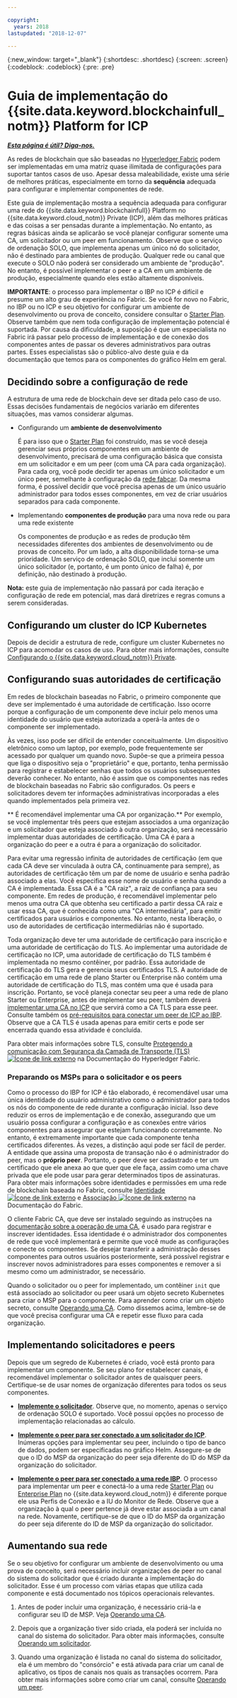```yaml
---

copyright:
  years: 2018
lastupdated: "2018-12-07"

---
```


{:new_window: target="_blank"}
{:shortdesc: .shortdesc}
{:screen: .screen}
{:codeblock: .codeblock}
{:pre: .pre}

# Guia de implementação do {{site.data.keyword.blockchainfull_notm}} Platform for ICP

***[Esta página é útil? Diga-nos.](https://www.surveygizmo.com/s3/4501493/IBM-Blockchain-Documentation)***

As redes de blockchain que são baseadas no [Hyperledger Fabric](https://hyperledger-fabric.readthedocs.io/en/release-1.2/) podem ser implementadas em uma matriz quase ilimitada de configurações para suportar tantos casos de uso. Apesar dessa maleabilidade, existe uma série de melhores práticas, especialmente em torno da **sequência** adequada para configurar e implementar componentes de rede.

Este guia de implementação mostra a sequência adequada para configurar uma rede do {{site.data.keyword.blockchainfull}} Platform no {{site.data.keyword.cloud_notm}} Private (ICP), além das melhores práticas e das coisas a ser pensadas durante a implementação. No entanto, as regras básicas ainda se aplicarão se você planejar configurar somente uma CA, um solicitador ou um peer em funcionamento. Observe que o serviço de ordenação SOLO, que implementa apenas um único nó do solicitador, não é destinado para ambientes de produção. Qualquer rede ou canal que execute o SOLO não poderá ser considerado um ambiente de "produção". No entanto, é possível implementar o peer e a CA em um ambiente de produção, especialmente quando eles estão altamente disponíveis.

**IMPORTANTE**: o processo para implementar o IBP no ICP é difícil e presume um alto grau de experiência no Fabric. Se você for novo no Fabric, no IBP ou no ICP e seu objetivo for configurar um ambiente de desenvolvimento ou prova de conceito, considere consultar o [Starter Plan](starter_plan.html). Observe também que nem toda configuração de implementação potencial é suportada. Por causa da dificuldade, a suposição é que um especialista no Fabric irá passar pelo processo de implementação e de conexão dos componentes antes de passar os deveres administrativos para outras partes. Esses especialistas são o público-alvo deste guia e da documentação que temos para os componentes do gráfico Helm em geral.

## Decidindo sobre a configuração de rede

A estrutura de uma rede de blockchain deve ser ditada pelo caso de uso. Essas decisões fundamentais de negócios variarão em diferentes situações, mas vamos considerar algumas.

* Configurando um **ambiente de desenvolvimento**

  É para isso que o [Starter Plan](starter_plan.html) foi construído, mas se você deseja gerenciar seus próprios componentes em um ambiente de desenvolvimento, precisará de uma configuração básica que consista em um solicitador e em um peer (com uma CA para cada organização). Para cada org, você pode decidir ter apenas um único solicitador e um único peer, semelhante à configuração da [rede fabcar](https://hyperledger-fabric.readthedocs.io/en/release-1.2/understand_fabcar_network.html). Da mesma forma, é possível decidir que você precisa apenas de um único usuário administrador para todos esses componentes, em vez de criar usuários separados para cada componente.

* Implementando **componentes de produção** para uma nova rede ou para uma rede existente

  Os componentes de produção e as redes de produção têm necessidades diferentes dos ambientes de desenvolvimento ou de provas de conceito. Por um lado, a alta disponibilidade torna-se uma prioridade. Um serviço de ordenação SOLO, que inclui somente um único solicitador (e, portanto, é um ponto único de falha) é, por definição, não destinado à produção.

**Nota:** este guia de implementação não passará por cada iteração e configuração de rede em potencial, mas dará diretrizes e regras comuns a serem consideradas.

## Configurando um cluster do ICP Kubernetes

Depois de decidir a estrutura de rede, configure um cluster Kubernetes no ICP para acomodar os casos de uso. Para obter mais informações, consulte [Configurando o {{site.data.keyword.cloud_notm}} Private](ICP_setup.html).

## Configurando suas autoridades de certificação

Em redes de blockchain baseadas no Fabric, o primeiro componente que deve ser implementado é uma autoridade de certificação. Isso ocorre porque a configuração de um componente deve incluir pelo menos uma identidade do usuário que esteja autorizada a operá-la antes de o componente ser implementado.

Às vezes, isso pode ser difícil de entender conceitualmente. Um dispositivo eletrônico como um laptop, por exemplo, pode frequentemente ser acessado por qualquer um quando novo. Supõe-se que a primeira pessoa que liga o dispositivo seja o "proprietário" e que, portanto, tenha permissão para registrar e estabelecer senhas que todos os usuários subsequentes deverão conhecer. No entanto, não é assim que os componentes nas redes de blockchain baseadas no Fabric são configurados.
Os peers e solicitadores devem ter informações administrativas incorporadas a eles quando implementados pela primeira vez.

** É recomendável implementar uma CA por organização.** Por exemplo, se você implementar três peers que estejam associados a uma organização e um solicitador que esteja associado à outra organização, será necessário implementar duas autoridades de certificação. Uma CA é para a organização do peer e a outra é para a organização do solicitador.

Para evitar uma regressão infinita de autoridades de certificação (em que cada CA deve ser vinculada à outra CA, continuamente para sempre), as autoridades de certificação têm um par de nome de usuário e senha padrão associado a elas. Você especifica esse nome de usuário e senha quando a CA é implementada. Essa CA é a "CA raiz", a raiz de confiança para seu componente. Em redes de produção, é recomendável implementar pelo menos uma outra CA que obtenha seu certificado a partir dessa CA raiz e usar essa CA, que é conhecida como uma "CA intermediária", para emitir certificados para usuários e componentes. No entanto, nesta liberação, o uso de autoridades de certificação intermediárias não é suportado.

Toda organização deve ter uma autoridade de certificação  para inscrição e uma autoridade de certificação do TLS. Ao implementar uma autoridade de certificação no ICP, uma autoridade de certificação do TLS também é implementada no mesmo contêiner, por padrão. Essa autoridade de certificação do TLS gera e gerencia seus certificados TLS. A autoridade de certificação em uma rede de plano Starter ou Enterprise não contém uma autoridade de certificação do TLS, mas contém uma que é usada para inscrição. Portanto, se você planeja conectar seu peer a uma rede de plano Starter ou Enterprise, antes de implementar seu peer, também deverá [implementar uma CA no ICP](howto/CA_deploy_icp.html) que servirá como a CA TLS para esse peer. Consulte também os [pré-requisitos para conectar um peer de ICP ao IBP](howto/peer_deploy_ibp.html#prerequisites-peer-ibp). Observe que a CA TLS é usada apenas para emitir certs e pode ser encerrada quando essa atividade é concluída.

Para obter mais informações sobre TLS, consulte [ Protegendo a comunicação com Segurança da Camada de Transporte (TLS) ![Ícone de link externo](images/external_link.svg "Ícone de link externo")](https://hyperledger-fabric.readthedocs.io/en/release-1.3/enable_tls.html "Protegendo a comunicação com Segurança da Camada de Transporte (TLS)") na Documentação do Hyperledger Fabric.

### Preparando os MSPs para o solicitador e os peers

Como o processo do IBP for ICP é tão elaborado, é recomendável usar uma única identidade do usuário administrativo como o administrador para todos os nós do componente de rede durante a configuração inicial. Isso deve reduzir os erros de implementação e de conexão, assegurando que um usuário possa configurar a configuração e as conexões entre vários componentes para assegurar que estejam funcionando corretamente. No entanto, é extremamente importante que cada componente tenha certificados diferentes. Às vezes, a distinção aqui pode ser fácil de perder. A entidade que assina uma proposta de transação não é o administrador do peer, mas o **próprio peer**. Portanto, o peer deve ser cadastrado e ter um certificado que ele anexa ao que quer que ele faça, assim como uma chave privada que ele pode usar para gerar determinados tipos de assinaturas. Para obter mais informações sobre identidades e permissões em uma rede de blockchain baseada no Fabric, consulte [Identidade ![Ícone de link externo](images/external_link.svg "Ícone de link externo")](https://hyperledger-fabric.readthedocs.io/en/release-1.3/identity/identity.html "Identidade") e [Associação ![](images/external_link.svg  "Ícone de link externo")](https://hyperledger-fabric.readthedocs.io/en/release-1.3/membership/membership.html "Associação") na Documentação do Fabric.

O cliente Fabric CA, que deve ser instalado seguindo as instruções na [documentação sobre a operação de uma CA](howto/CA_operate.html#fabric-ca-client), é usado para registrar e inscrever identidades. Essa identidade é o administrador dos componentes de rede que você implementará e permite que você mude as configurações e conecte os componentes. Se desejar transferir a administração desses componentes para outros usuários posteriormente, será possível registrar e inscrever novos administradores para esses componentes e remover a si mesmo como um administrador, se necessário.

Quando o solicitador ou o peer for implementado, um contêiner `init` que está associado ao solicitador ou peer usará um objeto secreto Kubernetes para criar o MSP para o componente. Para aprender como criar um objeto secreto, consulte [Operando uma CA](howto/CA_operate.html). Como dissemos acima, lembre-se de que você precisa configurar uma CA e repetir esse fluxo para cada organização.

## Implementando solicitadores e peers

Depois que um segredo de Kubernetes é criado, você está pronto para implementar um componente. Se seu plano for estabelecer canais, é recomendável implementar o solicitador antes de quaisquer peers. Certifique-se de usar nomes de organização diferentes para todos os seus componentes.

- **[Implemente o solicitador](howto/orderer_deploy_icp.html)**. Observe que, no momento, apenas o serviço de ordenação SOLO é suportado. Você possui opções no processo de implementação relacionadas ao cálculo.

- **[Implemente o peer para ser conectado a um solicitador do ICP](howto/peer_deploy_icp.html)**. Inúmeras opções para implementar seu peer, incluindo o tipo de banco de dados, podem ser especificadas no gráfico Helm. Assegure-se de que o ID do MSP da organização do peer seja diferente do ID do MSP da organização do solicitador.

- **[Implemente o peer para ser conectado a uma rede IBP](howto/peer_deploy_ibp.html)**. O processo para implementar um peer e conectá-lo a uma rede [Starter Plan](starter_plan.html) ou [Enterprise Plan](enterprise_plan.html) no {{site.data.keyword.cloud_notm}} é diferente porque ele usa Perfis de Conexão e a IU do Monitor de Rede. Observe que a organização à qual o peer pertence já deve estar associada a um canal na rede. Novamente, certifique-se de que o ID do MSP da organização do peer seja diferente do ID de MSP da organização do solicitador.

## Aumentando sua rede

Se o seu objetivo for configurar um ambiente de desenvolvimento ou uma prova de conceito, será necessário incluir organizações de peer no canal do sistema do solicitador que é criado durante a implementação do solicitador. Esse é um processo com várias etapas que utiliza cada componente e está documentado nos tópicos operacionais relevantes.

1. Antes de poder incluir uma organização, é necessário criá-la e configurar seu ID de MSP. Veja [Operando uma CA](howto/CA_operate.html#deploy-orderer-peer).

2. Depois que a organização tiver sido criada, ela poderá ser incluída no canal do sistema do solicitador. Para obter mais informações, consulte [Operando um solicitador](howto/orderer_operate.html#add-organizations-to-consortium).

3. Quando uma organização é listada no canal do sistema do solicitador, ela é um membro do "consórcio" e está ativada para criar um canal de aplicativo, os tipos de canais nos quais as transações ocorrem. Para obter mais informações sobre como criar um canal, consulte [Operando um peer](howto/peer_operate_icp.html#peer-icp-channeltx).
